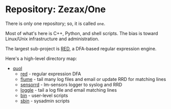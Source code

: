 # Repository: Zezax/One

There is only one repository; so, it is called `one`.

Most of what's here is C++, Python, and shell scripts.
The bias is toward Linux/Unix infrastructure and administration.

The largest sub-project is [RED](quol/red/README.md),
a DFA-based regular expression engine.

Here's a high-level directory map:

- [quol](quol/)
  - [red](quol/red/) - regular expression DFA
  - [flume](quol/flume/) - tail many log files and email or update RRD for matching lines
  - [sensorrd](quol/sensorrd/) - lm-sensors logger to syslog and RRD
  - [loggle](quol/loggle/) - tail a log file and email matching lines
  - [bin](quol/bin/) - user-level scripts
  - [sbin](quol/sbin/) - sysadmin scripts
